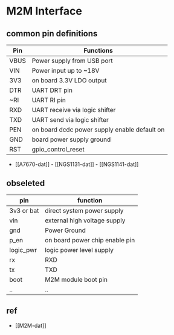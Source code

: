 
# M2M Interface 

## common pin definitions 


| Pin  | Functions                                    |
| ---- | -------------------------------------------- |
| VBUS | Power supply from USB port                   |
| VIN  | Power input up to ~18V                       |
| 3V3  | on board 3.3V LDO output                     |
| DTR  | UART DRT pin                                 |
| ~RI  | UART RI pin                                  |
| RXD  | UART receive via logic shifter                  |
| TXD  | UART send via logic shifter               |
| PEN  | on board dcdc power supply enable default on |
| GND  | board power supply ground                    |
| RST  | gpio_control_reset                           |



- [[A7670-dat]] - [[NGS1131-dat]] - [[NGS1141-dat]]


## obseleted 

| pin        | function                       |
| ---------- | ------------------------------ |
| 3v3 or bat | direct system power supply     |
| vin        | external high voltage supply   |
| gnd        | Power Ground                   |
| p_en       | on board power chip enable pin |
| logic_pwr  | logic power level supply       |
| rx         | RXD                            |
| tx         | TXD                            |
| boot       | M2M module boot pin            |
| ..         | ..                             |


## ref 

- [[M2M-dat]]